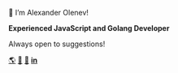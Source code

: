 👋 I’m Alexander Olenev!

**Experienced JavaScript and Golang Developer**

Always open to suggestions!

[🌎](https://aolenev.me) [📧](hello@aolenev.me) [📱](https://t.me/aolenevme) [**in**](https://www.linkedin.com/in/alexander-olenev-a853241b3/)
